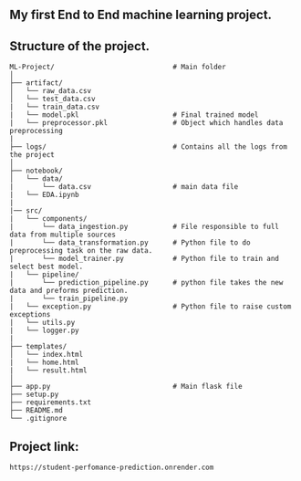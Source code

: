 ## My first End to End machine learning project.

## Structure of the project. 
    ML-Project/                             # Main folder
    │
    ├── artifact/
    │   └── raw_data.csv
    │   └── test_data.csv
    |   └── train_data.csv
    |   └── model.pkl                       # Final trained model 
    |   └── preprocessor.pkl                # Object which handles data preprocessing
    |
    ├── logs/                               # Contains all the logs from the project
    │
    ├── notebook/          
    │   └── data/
    |       └── data.csv                    # main data file
    |   └── EDA.ipynb  
    |
    |── src/ 
    |   └── components/
    |       └── data_ingestion.py           # File responsible to full data from multiple sources
    |       └── data_transformation.py      # Python file to do preprocessing task on the raw data.
    |       └── model_trainer.py            # Python file to train and select best model.
    |   └── pipeline/
    |       └── prediction_pipeline.py      # python file takes the new data and preforms prediction.
    |       └── train_pipeline.py
    |   └── exception.py                    # Python file to raise custom exceptions
    |   └── utils.py                        
    |   └── logger.py
    |
    ├── templates/
    │   └── index.html
    |   └── home.html
    |   └── result.html       
    │
    ├── app.py                              # Main flask file
    ├── setup.py
    ├── requirements.txt
    ├── README.md
    └── .gitignore

## Project link:
    https://student-perfomance-prediction.onrender.com
